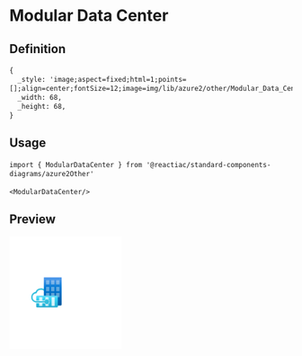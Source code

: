 # Modular Data Center

## Definition

```
{
  _style: 'image;aspect=fixed;html=1;points=[];align=center;fontSize=12;image=img/lib/azure2/other/Modular_Data_Center.svg;strokeColor=none;',
  _width: 68,
  _height: 68,
}
```

## Usage

```
import { ModularDataCenter } from '@reactiac/standard-components-diagrams/azure2Other'

<ModularDataCenter/>
```

## Preview

<img src="./modular-data-center.png" width="200"/>
